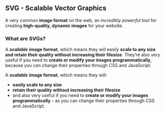 ## SVG - Scalable Vector Graphics

A very common **image format** on the web, an *incredibly powerful tool* for creating **high-quality, dynamic images** for your website.


### What are SVGs?

A ***scalable*** **image format**, which means they will easily **scale to any size and retain their quality without increasing their filesize**. They’re also very useful if you need to **create or modify your images programmatically**, because you can change their properties through CSS and JavaScript.

A ***scalable*** **image format**, which means they will: 

- **easily scale to any size**
- **retain their quality without increasing their filesize** 
- and also very useful if you need to **create or modify your images programmatically** - as you can change their properties through CSS and JavaScript.